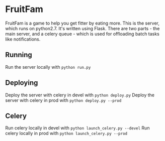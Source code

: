 # FruitFam

FruitFam is a game to help you get fitter by eating more. This is the server, which runs on python2.7. It's written using Flask. There are two parts - the main server, and a celery queue - which is used for offloading batch tasks like notifications.

## Running

Run the server locally with `python run.py`

## Deploying

Deploy the server with celery in devel with `python deploy.py`
Deploy the server with celery in prod with `python deploy.py --prod`

## Celery

Run celery locally in devel with `python launch_celery.py --devel`
Run celery locally in prod with `python launch_celery.py --prod`